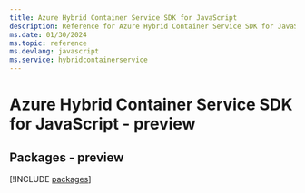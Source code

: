 ```yaml
---
title: Azure Hybrid Container Service SDK for JavaScript
description: Reference for Azure Hybrid Container Service SDK for JavaScript
ms.date: 01/30/2024
ms.topic: reference
ms.devlang: javascript
ms.service: hybridcontainerservice
---
```

# Azure Hybrid Container Service SDK for JavaScript - preview
## Packages - preview
[!INCLUDE [packages](hybrid-container-service-index.md)]